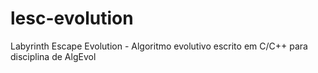 # lesc-evolution
Labyrinth Escape Evolution - Algoritmo evolutivo escrito em C/C++ para disciplina de AlgEvol
